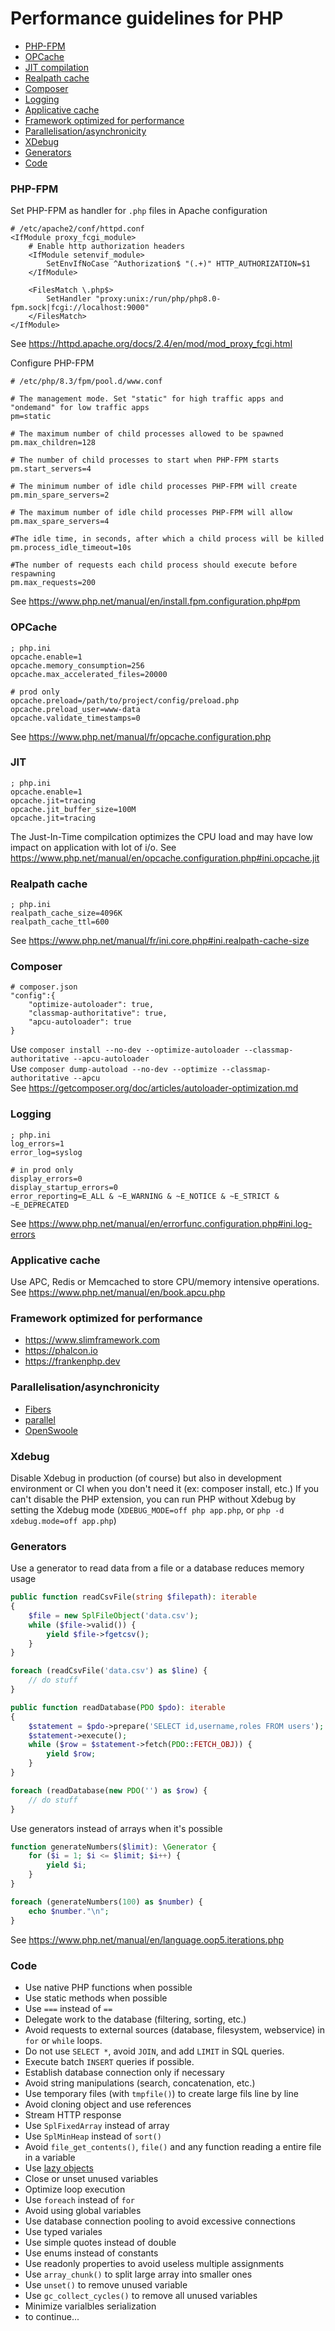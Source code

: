 # Performance guidelines for PHP

- [PHP-FPM](#php-fpm)
- [OPCache](#opcache)
- [JIT compilation](#jit)
- [Realpath cache](#realpath-cache)
- [Composer](#composer)
- [Logging](#logging)
- [Applicative cache](#applicative-cache)
- [Framework optimized for performance](#framework-optimized-for-performance)
- [Parallelisation/asynchronicity](#parallelisation-asynchronicity)
- [XDebug](#xdebug)
- [Generators](#generators)
- [Code](#code)

### PHP-FPM
Set PHP-FPM as handler for `.php` files in Apache configuration
```
# /etc/apache2/conf/httpd.conf
<IfModule proxy_fcgi_module>
    # Enable http authorization headers
    <IfModule setenvif_module>
        SetEnvIfNoCase ^Authorization$ "(.+)" HTTP_AUTHORIZATION=$1
    </IfModule>

    <FilesMatch \.php$>
        SetHandler "proxy:unix:/run/php/php8.0-fpm.sock|fcgi://localhost:9000"
    </FilesMatch>
</IfModule>
```
See https://httpd.apache.org/docs/2.4/en/mod/mod_proxy_fcgi.html

Configure PHP-FPM
```
# /etc/php/8.3/fpm/pool.d/www.conf

# The management mode. Set "static" for high traffic apps and "ondemand" for low traffic apps
pm=static

# The maximum number of child processes allowed to be spawned
pm.max_children=128

# The number of child processes to start when PHP-FPM starts
pm.start_servers=4

# The minimum number of idle child processes PHP-FPM will create
pm.min_spare_servers=2

# The maximum number of idle child processes PHP-FPM will allow
pm.max_spare_servers=4

#The idle time, in seconds, after which a child process will be killed
pm.process_idle_timeout=10s

#The number of requests each child process should execute before respawning
pm.max_requests=200
```
See https://www.php.net/manual/en/install.fpm.configuration.php#pm

### OPCache
```
; php.ini
opcache.enable=1
opcache.memory_consumption=256
opcache.max_accelerated_files=20000

# prod only
opcache.preload=/path/to/project/config/preload.php
opcache.preload_user=www-data
opcache.validate_timestamps=0
```
See https://www.php.net/manual/fr/opcache.configuration.php

### JIT
```
; php.ini
opcache.enable=1
opcache.jit=tracing
opcache.jit_buffer_size=100M
opcache.jit=tracing
```
The Just-In-Time compilcation optimizes the CPU load and may have low impact on application with lot of i/o.
See https://www.php.net/manual/en/opcache.configuration.php#ini.opcache.jit

### Realpath cache
```
; php.ini
realpath_cache_size=4096K
realpath_cache_ttl=600
```
See https://www.php.net/manual/fr/ini.core.php#ini.realpath-cache-size

### Composer
```
# composer.json
"config":{
    "optimize-autoloader": true,
    "classmap-authoritative": true,
    "apcu-autoloader": true
}
```
Use `composer install --no-dev --optimize-autoloader --classmap-authoritative --apcu-autoloader`  
Use `composer dump-autoload --no-dev --optimize --classmap-authoritative --apcu`  
See https://getcomposer.org/doc/articles/autoloader-optimization.md

### Logging
```
; php.ini
log_errors=1
error_log=syslog

# in prod only
display_errors=0
display_startup_errors=0
error_reporting=E_ALL & ~E_WARNING & ~E_NOTICE & ~E_STRICT & ~E_DEPRECATED
```
See https://www.php.net/manual/en/errorfunc.configuration.php#ini.log-errors

### Applicative cache
Use APC, Redis or Memcached to store CPU/memory intensive operations.  
See https://www.php.net/manual/en/book.apcu.php

### Framework optimized for performance
- https://www.slimframework.com
- https://phalcon.io
- https://frankenphp.dev

### Parallelisation/asynchronicity
- [Fibers](https://www.php.net/manual/en/language.fibers.php)
- [parallel](https://www.php.net/manual/en/book.parallel.php)
- [OpenSwoole](https://github.com/openswoole/swoole-src)

### Xdebug
Disable Xdebug in production (of course) but also in development environment or CI when you don't need it (ex: composer install, etc.) If you can't disable the PHP extension, you can run PHP without Xdebug by setting the Xdebug mode (`XDEBUG_MODE=off php app.php`, or `php -d xdebug.mode=off app.php`)

### Generators
Use a generator to read data from a file or a database reduces memory usage
```php
public function readCsvFile(string $filepath): iterable
{
    $file = new SplFileObject('data.csv');
    while ($file->valid()) {
        yield $file->fgetcsv();
    }
}

foreach (readCsvFile('data.csv') as $line) {
    // do stuff
}

public function readDatabase(PDO $pdo): iterable
{
    $statement = $pdo->prepare('SELECT id,username,roles FROM users');
    $statement->execute();
    while ($row = $statement->fetch(PDO::FETCH_OBJ)) {
        yield $row;
    }
}

foreach (readDatabase(new PDO('') as $row) {
    // do stuff
}
```

Use generators instead of arrays when it's possible
```php
function generateNumbers($limit): \Generator {
    for ($i = 1; $i <= $limit; $i++) {
        yield $i;
    }
}

foreach (generateNumbers(100) as $number) {
    echo $number."\n";
}
```
See https://www.php.net/manual/en/language.oop5.iterations.php

### Code
- Use native PHP functions when possible
- Use static methods when possible
- Use `===` instead of `==`
- Delegate work to the database (filtering, sorting, etc.)
- Avoid requests to external sources (database, filesystem, webservice) in `for` or `while` loops.
- Do not use `SELECT *`, avoid `JOIN`, and add `LIMIT` in SQL queries.
- Execute batch `INSERT` queries if possible.
- Establish database connection only if necessary
- Avoid string manipulations (search, concatenation, etc.)
- Use temporary files (with `tmpfile()`) to create large fils line by line
- Avoid cloning object and use references
- Stream HTTP response
- Use `SplFixedArray` instead of array
- Use `SplMinHeap` instead of `sort()`
- Avoid `file_get_contents()`, `file()` and any function reading a entire file in a variable
- Use [lazy objects](https://github.com/symfony/var-exporter#lazyghosttrait)
- Close or unset unused variables
- Optimize loop execution
- Use `foreach` instead of `for`
- Avoid using global variables
- Use database connection pooling to avoid excessive connections
- Use typed variales
- Use simple quotes instead of double
- Use enums instead of constants
- Use readonly properties to avoid useless multiple assignments
- Use `array_chunk()` to split large array into smaller ones
- Use `unset()` to remove unused variable
- Use `gc_collect_cycles()` to remove all unused variables
- Minimize varialbles serialization
- to continue...
